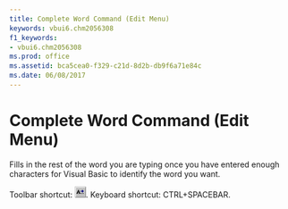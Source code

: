 ```yaml
---
title: Complete Word Command (Edit Menu)
keywords: vbui6.chm2056308
f1_keywords:
- vbui6.chm2056308
ms.prod: office
ms.assetid: bca5cea0-f329-c21d-8d2b-db9f6a71e84c
ms.date: 06/08/2017
---
```



# Complete Word Command (Edit Menu)

Fills in the rest of the word you are typing once you have entered enough characters for Visual Basic to identify the word you want.

Toolbar shortcut: 
![Toolbar button](../../../images/tbr_cwrd_ZA01201695.gif). Keyboard shortcut: CTRL+SPACEBAR.

